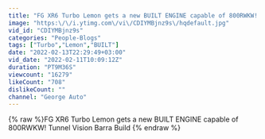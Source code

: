 ```yaml
---
title: "FG XR6 Turbo Lemon gets a new BUILT ENGINE capable of 800RWKW! Tunnel Vision Barra Build"
image: "https:\/\/i.ytimg.com\/vi\/CDIYMBjnz9s\/hqdefault.jpg"
vid_id: "CDIYMBjnz9s"
categories: "People-Blogs"
tags: ["Turbo","Lemon","BUILT"]
date: "2022-02-13T22:29:49+03:00"
vid_date: "2022-02-11T10:09:12Z"
duration: "PT9M36S"
viewcount: "16279"
likeCount: "708"
dislikeCount: ""
channel: "George Auto"
---
```

{% raw %}FG XR6 Turbo Lemon gets a new BUILT ENGINE capable of 800RWKW! Tunnel Vision Barra Build {% endraw %}
